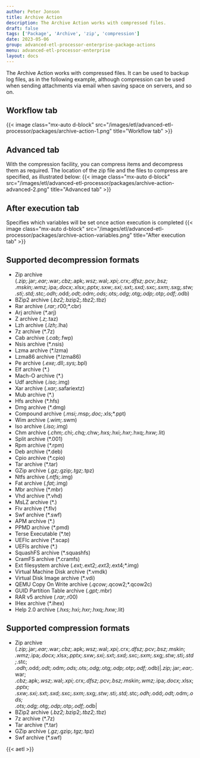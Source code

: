 ```yaml
---
author: Peter Jonson
title: Archive Action
description: The Archive Action works with compressed files.
draft: false
tags: ['Package', 'Archive', 'zip', 'compression']
date: 2023-05-06
group: advanced-etl-processor-enterprise-package-actions
menu: advanced-etl-processor-enterprise
layout: docs
---
```


The Archive Action works with compressed files. It can be used to backup log files, as in the following example, although compression can be used when sending attachments via email when saving space on servers, and so on.

## Workflow tab

{{< image class="mx-auto d-block"  src="/images/etl/advanced-etl-processor/packages/archive-action-1.png" title="Workflow tab" >}}

## Advanced tab

With the compression facility, you can compress items and decompress them as required. The location of the zip file and the files to compress are specified, as illustrated below:
{{< image class="mx-auto d-block"  src="/images/etl/advanced-etl-processor/packages/archive-action-advanced-2.png" title="Advanced tab" >}}

## After execution tab

Specifies which variables will be set once action execution is completed
{{< image class="mx-auto d-block"  src="/images/etl/advanced-etl-processor/packages/archive-action-variables.png" title="After execution tab" >}}

## Supported decompression formats

- Zip archive (_.zip;_.jar;_.ear;_.war;_.cbz;_.apk;_.wsz;_.wal;_.xpi;_.crx;_.dfsz;_.pcv;_.bsz;  
  _.mskin;_.wmz;_.ipa;_.docx;_.xlsx;_.pptx;_.sxw;_.sxi;_.sxt;_.sxd;_.sxc;_.sxm;_.sxg;_.stw;  
  _.sti;_.std;_.stc;_.odh;_.odd;_.odt;_.odm;_.ods;_.ots;_.odg;_.otg;_.odp;_.otp;_.odf;_.odb)
- BZip2 archive (_.bz2;_.bzip2;_.tbz2;_.tbz)
- Rar archive (_.rar;_.r00;\*.cbr)
- Arj archive (\*.arj)
- Z archive (_.z;_.taz)
- Lzh archive (_.lzh;_.lha)
- 7z archive (\*.7z)
- Cab archive (_.cab;_.fwp)
- Nsis archive (\*.nsis)
- Lzma archive (\*.lzma)
- Lzma86 archive (\*.lzma86)
- Pe archive (_.exe;_.dll;_.sys;_.bpl)
- Elf archive (\*.)
- Mach-O archive (\*.)
- Udf archive (_.iso;_.img)
- Xar archive (_.xar;_.safariextz)
- Mub archive (\*.)
- Hfs archive (\*.hfs)
- Dmg archive (\*.dmg)
- Compound archive (_.msi;_.msp;_.doc;_.xls;\*.ppt)
- Wim archive (_.wim;_.swm)
- Iso archive (_.iso;_.img)
- Chm archive (_.chm;_.chi;_.chq;_.chw;_.hxs;_.hxi;_.hxr;_.hxq;_.hxw;_.lit)
- Split archive (\*.001)
- Rpm archive (\*.rpm)
- Deb archive (\*.deb)
- Cpio archive (\*.cpio)
- Tar archive (\*.tar)
- GZip archive (_.gz;_.gzip;_.tgz;_.tpz)
- Ntfs archive (_.ntfs;_.img)
- Fat archive (_.fat;_.img)
- Mbr archive (\*.mbr)
- Vhd archive (\*.vhd)
- MsLZ archive (\*.)
- Flv archive (\*.flv)
- Swf archive (\*.swf)
- APM archive (\*.)
- PPMD archive (\*.pmd)
- Terse Executable (\*.te)
- UEFIc archive (\*.scap)
- UEFIs archive (\*.)
- SquashFS archive (\*.squashfs)
- CramFS archive (\*.cramfs)
- Ext filesystem archive (_.ext;_.ext2;_.ext3;_.ext4;\*.img)
- Virtual Machine Disk archive (\*.vmdk)
- Virtual Disk Image archive (\*.vdi)
- QEMU Copy On Write archive (_.qcow;_.qcow2;\*.qcow2c)
- GUID Partition Table archive (_.gpt;_.mbr)
- RAR v5 archive (_.rar;_.r00)
- IHex archive (\*.ihex)
- Help 2.0 archive (_.hxs;_.hxi;_.hxr;_.hxq;_.hxw;_.lit)

## Supported compression formats

- Zip archive (_.zip;_.jar;_.ear;_.war;_.cbz;_.apk;_.wsz;_.wal;_.xpi;_.crx;_.dfsz;_.pcv;_.bsz;_.mskin;  
  _.wmz;_.ipa;_.docx;_.xlsx;_.pptx;_.sxw;_.sxi;_.sxt;_.sxd;_.sxc;_.sxm;_.sxg;_.stw;_.sti;_.std;_.stc;  
  _.odh;_.odd;_.odt;_.odm;_.ods;_.ots;_.odg;_.otg;_.odp;_.otp;_.odf;_.odb)|_.zip;_.jar;_.ear;_.war;  
  _.cbz;_.apk;_.wsz;_.wal;_.xpi;_.crx;_.dfsz;_.pcv;_.bsz;_.mskin;_.wmz;_.ipa;_.docx;_.xlsx;_.pptx;  
  _.sxw;_.sxi;_.sxt;_.sxd;_.sxc;_.sxm;_.sxg;_.stw;_.sti;_.std;_.stc;_.odh;_.odd;_.odt;_.odm;_.ods;  
  _.ots;_.odg;_.otg;_.odp;_.otp;_.odf;_.odb|
- BZip2 archive (_.bz2;_.bzip2;_.tbz2;_.tbz)
- 7z archive (\*.7z)
- Tar archive (\*.tar)
- GZip archive (_.gz;_.gzip;_.tgz;_.tpz)
- Swf archive (\*.swf)

{{< aetl >}}
